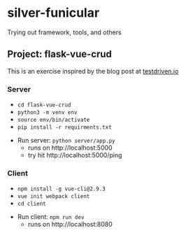 # silver-funicular

Trying out framework, tools, and others

## Project: flask-vue-crud

This is an exercise inspired by the blog post at [testdriven.io](https://testdriven.io/blog/developing-a-single-page-app-with-flask-and-vuejs/#vue-setup)

### Server

* `cd flask-vue-crud`
* `python3 -m venv env`
* `source env/bin/activate`
* `pip install -r requirments.txt`

- Run server: `python server/app.py`
  * runs on http://localhost:5000
  * try hit http://localhost:5000/ping

### Client

* `npm install -g vue-cli@2.9.3`
* `vue init webpack client`
* `cd client`

- Run client: `npm run dev`
  * runs on http://localhost:8080
